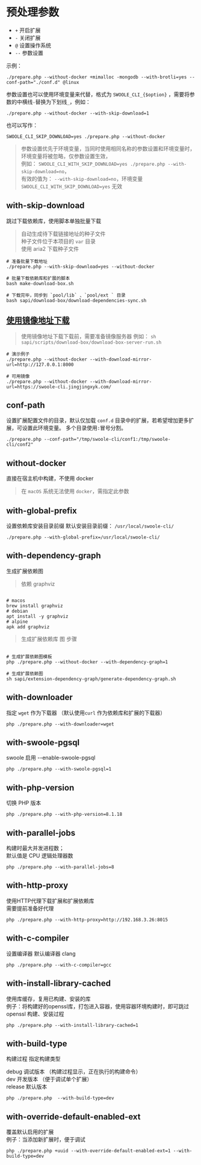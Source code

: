 预处理参数
=====

* `+` 开启扩展
* `-` 关闭扩展
* `@` 设置操作系统
* `--` 参数设置

示例：

```shell
./prepare.php --without-docker +mimalloc -mongodb --with-brotli=yes --conf-path="./conf.d" @linux
```

参数设置也可以使用环境变量来代替，格式为 `SWOOLE_CLI_{$option}`
，需要将参数的中横线`-`替换为下划线`_`，例如：

```shell
./prepare.php --without-docker --with-skip-download=1
```

也可以写作：

```shell
SWOOLE_CLI_SKIP_DOWNLOAD=yes ./prepare.php --without-docker
```

> 参数设置优先于环境变量，当同时使用相同名称的参数设置和环境变量时，
> 环境变量将被忽略，仅参数设置生效，<br/>
> 例如：
> `SWOOLE_CLI_WITH_SKIP_DOWNLOAD=yes ./prepare.php --with-skip-download=no`，
> <br/>
> 有效的值为：
> `--with-skip-download=no`，环境变量 `SWOOLE_CLI_WITH_SKIP_DOWNLOAD=yes` 无效

with-skip-download
----
跳过下载依赖库，使用脚本单独批量下载

> 自动生成待下载链接地址的种子文件<br/>
> 种子文件位于本项目的 `var` 目录 <br/>
> 使用 aria2 下载种子文件

```shell
# 准备批量下载地址
./prepare.php --with-skip-download=yes --without-docker

# 批量下载依赖库和扩展的脚本
bash make-download-box.sh

# 下载完毕，同步到 `pool/lib` 、`pool/ext ` 目录
bash sapi/download-box/download-dependencies-sync.sh

```

[使用镜像地址下载](/sapi/download-box/README.md)
----

> 使用镜像地址下载下载前，需要准备镜像服务器
> 例如： `sh sapi/scripts/download-box/download-box-server-run.sh`

```shell
# 演示例子
./prepare.php --without-docker --with-download-mirror-url=http://127.0.0.1:8000

# 可用镜像
./prepare.php --without-docker --with-download-mirror-url=https://swoole-cli.jingjingxyk.com/
```

conf-path
----
设置扩展配置文件的目录，默认仅加载 `conf.d` 目录中的扩展，若希望增加更多扩展，可设置此环境变量。
多个目录使用`:`冒号分割。

```shell
./prepare.php --conf-path="/tmp/swoole-cli/conf1:/tmp/swoole-cli/conf2"
```

without-docker
----
直接在宿主机中构建，不使用 docker

> 在 `macOS` 系统无法使用 `docker`，需指定此参数

with-global-prefix
----
设置依赖库安装目录前缀
默认安装目录前缀： `/usr/local/swoole-cli/`

```shell
./prepare.php --with-global-prefix=/usr/local/swoole-cli/
```

with-dependency-graph
----
生成扩展依赖图

> 依赖 graphviz

```shell

# macos
brew install graphviz
# debian
apt install -y graphviz
# alpine
apk add graphviz

```

> 生成扩展依赖库 图 步骤

```shell

# 生成扩展依赖图模板
php ./prepare.php --without-docker --with-dependency-graph=1

# 生成扩展依赖图
sh sapi/extension-dependency-graph/generate-dependency-graph.sh

```

with-downloader
----
指定 `wget` 作为下载器 （默认使用`curl` 作为依赖库和扩展的下载器）

```shell
php ./prepare.php --with-downloader=wget
```

with-swoole-pgsql
----
swoole 启用 --enable-swoole-pgsql

```shell
php ./prepare.php --with-swoole-pgsql=1
```

with-php-version
----
切换 PHP 版本

```shell
php ./prepare.php --with-php-version=8.1.18
```

with-parallel-jobs
----
构建时最大并发进程数；<br/>
默认值是 CPU 逻辑处理器数

```shell
php ./prepare.php --with-parallel-jobs=8
```

with-http-proxy
----
使用HTTP代理下载扩展和扩展依赖库<br/>
需要提前准备好代理

```shell
php ./prepare.php --with-http-proxy=http://192.168.3.26:8015
```

with-c-compiler
----
设置编译器
默认编译器 clang

```shell
php ./prepare.php --with-c-compiler=gcc
```

with-install-library-cached
----
使用库缓存，复用已构建、安装的库<br/>
例子：将构建好的openssl库，打包进入容器，使用容器环境构建时，即可跳过 openssl
构建、安装过程

```shell
php ./prepare.php --with-install-library-cached=1
```

with-build-type
----
构建过程 指定构建类型<br/>

debug 调试版本 （构建过程显示，正在执行的构建命令）<br/>
dev 开发版本 （便于调试单个扩展）<br/>
release 默认版本<br/>

```shell
php ./prepare.php  --with-build-type=dev
```

with-override-default-enabled-ext
----
覆盖默认启用的扩展<br/>
例子：当添加新扩展时，便于调试

```shell
php ./prepare.php +uuid --with-override-default-enabled-ext=1 --with-build-type=dev
```
